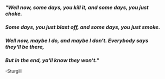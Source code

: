 ### _"Well now, some days, you kill it, and some days, you just choke._
### _Some days, you just blast off, and some days, you just smoke._
### _Well now, maybe I do, and maybe I don't. Everybody says they'll be there,_
### _But in the end, ya'll know they won't."_

-Sturgill
